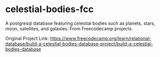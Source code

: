 # celestial-bodies-fcc
 A postgresql database featuring celestial bodies such as planets, stars, moon, satellites, and galaxies. From Freecodecamp projects.

Original Project Link: https://www.freecodecamp.org/learn/relational-database/build-a-celestial-bodies-database-project/build-a-celestial-bodies-database
